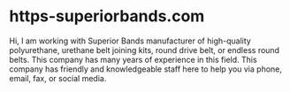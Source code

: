 # https-superiorbands.com
Hi, I am working with Superior Bands manufacturer of high-quality polyurethane, urethane belt joining kits, round drive belt, or endless round belts. This company has many years of experience in this field. This company has  friendly and knowledgeable staff here to help you via phone, email, fax, or social media.
